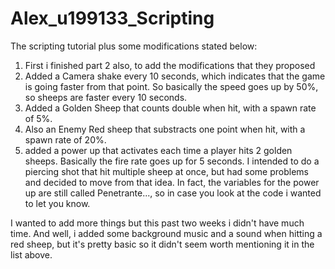 # Alex_u199133_Scripting
 The scripting tutorial plus some modifications stated below:
1. First i finished part 2 also, to add the modifications that they proposed   
2. Added a Camera shake every 10 seconds, which indicates that the game is going faster from that point. So basically the speed goes up by 50%, so sheeps are faster every 10 seconds.
3. Added a Golden Sheep that counts double when hit, with a spawn rate of 5%.
4. Also an Enemy Red sheep that substracts one point when hit, with a spawn rate of 20%.
5. added a power up that activates each time a player hits 2 golden sheeps. Basically the fire rate goes up for 5 seconds. I intended to do a piercing shot that hit multiple sheep at once, but had some problems and decided to move from that idea. In fact, the variables for the power up are still called Penetrante..., so in case you look at the code i wanted to let you know.

I wanted to add more things but this past two weeks i didn't have much time.
And well, i added some background music and a sound when hitting a red sheep, but it's pretty basic so it didn't seem worth mentioning it in the list above.


